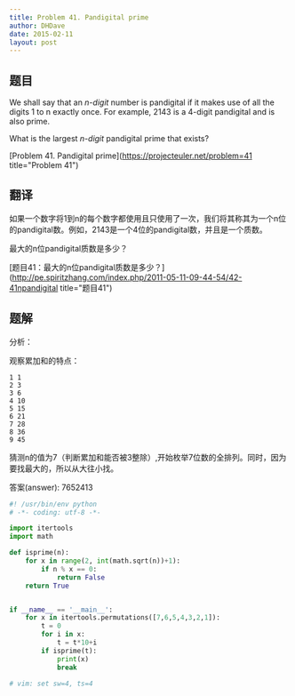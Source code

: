 ```yaml
---
title: Problem 41. Pandigital prime
author: DHDave
date: 2015-02-11
layout: post
---
```


## 题目

We shall say that an _n-digit_ number is pandigital if it makes use of all the digits 1 to n exactly once. For example, 2143 is a 4-digit pandigital and is also prime.

What is the largest _n-digit_ pandigital prime that exists?
<!--more-->
[Problem 41. Pandigital prime](https://projecteuler.net/problem=41 title="Problem 41")

## 翻译

如果一个数字将1到n的每个数字都使用且只使用了一次，我们将其称其为一个n位的pandigital数。例如，2143是一个4位的pandigital数，并且是一个质数。

最大的n位pandigital质数是多少？

[题目41：最大的n位pandigital质数是多少？](http://pe.spiritzhang.com/index.php/2011-05-11-09-44-54/42-41npandigital title="题目41")

## 题解

分析：

观察累加和的特点：

```
1 1
2 3
3 6
4 10
5 15
6 21
7 28
8 36
9 45
```

猜测n的值为7（判断累加和能否被3整除）,开始枚举7位数的全排列。同时，因为要找最大的，所以从大往小找。

答案(answer): 7652413

```python
#! /usr/bin/env python
# -*- coding: utf-8 -*-

import itertools
import math

def isprime(n):
    for x in range(2, int(math.sqrt(n))+1):
        if n % x == 0:
            return False
    return True


if __name__ == '__main__':
    for x in itertools.permutations([7,6,5,4,3,2,1]):
        t = 0
        for i in x:
            t = t*10+i
        if isprime(t):
            print(x)
            break

# vim: set sw=4, ts=4
```

